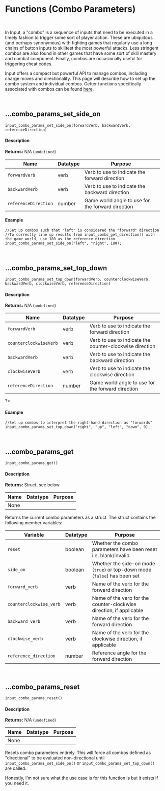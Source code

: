 # Functions (Combo Parameters)

&nbsp;

In Input, a "combo" is a sequence of inputs that need to be executed in a timely fashion to trigger some sort of player action. These are ubiquitous (and perhaps synonymous) with fighting games that regularly use a long chains of button inputs to skilltest the most powerful attacks. Less stringent combos are also found in other games that have some sort of skill mastery and combat component. Finally, combos are occasionally useful for triggering cheat codes.

Input offers a compact but powerful API to manage combos, including charge moves and directionality. This page will describe how to set up the combo system and individual combos. Getter functions specifically associated with combos can be found [here](Functions-(Combos)). 

&nbsp;

## …combo_params_set_side_on

`input_combo_params_set_side_on(forwardVerb, backwardVerb, referenceDirection)`

<!-- tabs:start -->

#### **Description**

**Returns:** N/A (`undefined`)

|Name                |Datatype|Purpose                                          |
|--------------------|--------|-------------------------------------------------|
|`forwardVerb`       |verb    |Verb to use to indicate the forward direction    |
|`backwardVerb`      |verb    |Verb to use to indicate the backward direction   |
|`referenceDirection`|number  |Game world angle to use for the forward direction|

#### **Example**

```gml
//Set up combos such that "left" is considered the "forward" direction
//To correctly line up results from input_combo_get_direction() with the game world, use 180 as the reference direction
input_combo_params_set_side_on("left", "right", 180);
```

<!-- tabs:end -->

&nbsp;

## …combo_params_set_top_down

`input_combo_params_set_top_down(forwardVerb, counterclockwiseVerb, backwardVerb, clockwiseVerb, referenceDirection)`

<!-- tabs:start -->

#### **Description**

**Returns:** N/A (`undefined`)

|Name                  |Datatype|Purpose                                                 |
|----------------------|--------|--------------------------------------------------------|
|`forwardVerb`         |verb    |Verb to use to indicate the forward direction           |
|`counterclockwiseVerb`|verb    |Verb to use to indicate the counter-clockwise direction |
|`backwardVerb`        |verb    |Verb to use to indicate the backward direction          |
|`clockwiseVerb`       |verb    |Verb to use to indicate the clockwise direction         |
|`referenceDirection`  |number  |Game world angle to use for the forward direction       |

?> 

#### **Example**

```gml
//Set up combos to interpret the right-hand direction as "forwards"
input_combo_params_set_top_down("right", "up", "left", "down", 0);
```

<!-- tabs:end -->

&nbsp;

## …combo_params_get

`input_combo_params_get()`

<!-- tabs:start -->

#### **Description**

**Returns:** Struct, see below

|Name|Datatype|Purpose|
|----|--------|-------|
|None|        |       |

Returns the current combo parameters as a struct. The struct contains the following member variables:

|Variable               |Datatype|Purpose                                                                  |
|-----------------------|--------|-------------------------------------------------------------------------|
|`reset`                |boolean |Whether the combo parameters have been reset i.e. blank/invalid          |
|`side_on`              |boolean |Whether the side-on mode (`true`) or top-down mode (`false`) has been set|
|`forward_verb`         |verb    |Name of the verb for the forward direction                               |
|`counterclockwise_verb`|verb    |Name of the verb for the counter-clockwise direction, if applicable      |
|`backward_verb`        |verb    |Name of the verb for the forward direction                               |
|`clockwise_verb`       |verb    |Name of the verb for the clockwise direction, if applicable              |
|`reference_direction`  |number  |Reference angle for the forward direction                                |

<!-- tabs:end -->

&nbsp;

## …combo_params_reset

`input_combo_params_reset()`

<!-- tabs:start -->

#### **Description**

**Returns:** N/A (`undefined`)

|Name|Datatype|Purpose|
|----|--------|-------|
|None|        |       |

Resets combo parameters entirely. This will force all combos defined as "directional" to be evaluated non-directional until `input_combo_params_set_side_on()` or `input_combo_params_set_top_down()` are called.

Honestly, I'm not sure what the use case is for this function is but it exists if you need it.

<!-- tabs:end -->